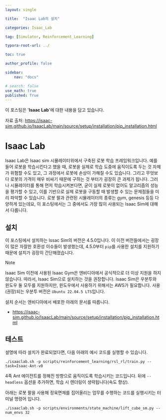 ```yaml
---
layout: single

title:  "Isaac Lab의 설치"

categories: Isaac_Lab

tag: [Simulator, Reinforcement_Learning]

typora-root-url: ../

toc: true

author_profile: false

sidebar:
    nav: "docs"

# search: false
use_math: true
published: True
---
```






이 포스팅은 '**Isaac Lab**'에 대한 내용을 담고 있습니다.



자료 출처: <https://isaac-sim.github.io/IsaacLab/main/source/setup/installation/pip_installation.html>









# Isaac Lab

Isaac Lab은 Isaac sim 시뮬레이터위에서 구축된 로봇 학습 프레임워크입니다. 예를 들어 로봇을 학습시킨다고 했을 때, 로봇을 실제로 학습 도중에 움직이도록 두는 것 자체가 위험할 수도 있고, 그 과정에서 로봇에 손상이 가해질 수도 있습니다. 그리고 무엇보다 로봇의 가격이 매우 비싸기 때문에 구하는 것 부터가 굉장히 큰 과제가 됩니다. 그러나 시뮬레이터를 통해 먼저 학습시켜본다면, 굳이 실제 로봇이 없어도 알고리즘의 성능을 평가할 수 있고, 이를 기반으로 실제 로봇을 구동할 때 발생할 수 있는 문제점들을 미리 파악할 수 있습니다. 로봇 팔과 관련된 시뮬레이터의 종류는 gym, genesis 등등 다양하게 있는데요, 이 포스팅에서는 그 중에서도 가장 많이 사용되는 Isaac Sim에 대해서 다룹니다.







## 설치

이 포스팅에서 설치하는 Issac Sim의 버전은 4.5.0입니다. 이 이전 버전들에서는 굉장이 많은 자잘한 호환성 이슈들이 발생했는데, 4.5.0부터 `pip`를 사용한 설치를 지원하기 때문에 설치가 굉장히 간단해졌습니다.



> [!NOTE]
>
> Isaac Sim 이전에 사용된 Isaac Gym은 엔비디아에서 공식적으로 더 이상 지원을 하지 않습니다. 따라서, Isaac Sim으로 설치하는 것을 권장합니다. Isaac Sim은 우분투와 윈도우 둘 모두를 지원하지만, 윈도우에서 사용하기 위해서는 AWS가 필요합니다. 사용(권장)되는 우분투 버전은 `Ubuntu 22.04.5 LTS`입니다.



설치 순서는 엔비디아에서 배포한 아래의 문서를 따릅니다.

- <https://isaac-sim.github.io/IsaacLab/main/source/setup/installation/pip_installation.html>







## 테스트

설명에 따라 설치가 완료되었다면, 다음 아래의 예시 코드를 실행할 수 있습니다.

```
./isaaclab.sh -p scripts/reinforcement_learning/rsl_rl/train.py --task=Isaac-Ant-v0
```



4족 Ant 에이전트를 정해진 방향으로 움직이도록 학습시키는 코드입니다. 뒤에 `--headless` 옵션을 추가하면, 학습 시 렌더링이 생략됩니다(속도 향상).



아래는 로봇 팔을 사용해 정육면체를 집어올리는 업무를 수행하는 코드를 실행시키는  터미널 명령어 입니다.

```
./isaaclab.sh -p scripts/environments/state_machine/lift_cube_sm.py --num_envs 32

```



















